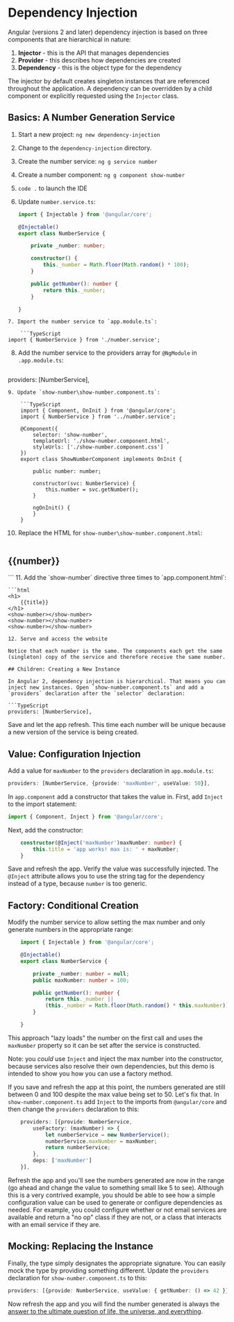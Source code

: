 # Dependency Injection 

Angular (versions 2 and later) dependency injection is based on three components that are hierarchical in nature: 

1. **Injector** - this is the API that manages dependencies
2. **Provider** - this describes how dependencies are created
3. **Dependency** - this is the object type for the dependency

The injector by default creates singleton instances that are referenced throughout the application. A dependency can be overridden by a child component or explicitly requested using the `Injector` class. 

## Basics: A Number Generation Service 

1. Start a new project: 
    `ng new dependency-injection` 
    
2. Change to the `dependency-injection` directory.

3. Create the number service: `ng g service number` 

4. Create a number component: `ng g component show-number` 

5. `code .` to launch the IDE 

6. Update `number.service.ts`: 

    ```TypeScript
    import { Injectable } from '@angular/core';

    @Injectable()
    export class NumberService {

        private _number: number;

        constructor() {
            this._number = Math.floor(Math.random() * 100); 
        }

        public getNumber(): number {
            return this._number;
        }

    }
```
7. Import the number service to `app.module.ts`: 

    ```TypeScript
import { NumberService } from './number.service';
```
8. Add the number service to the providers array for `@NgModule` in `.app.module.ts`: 

    ```TypeScript
providers: [NumberService],
```
9. Update `show-number\show-number.component.ts`:

    ```TypeScript
    import { Component, OnInit } from '@angular/core';
    import { NumberService } from '../number.service';

    @Component({
        selector: 'show-number',
        templateUrl: './show-number.component.html',
        styleUrls: ['./show-number.component.css']
    })
    export class ShowNumberComponent implements OnInit {

        public number: number;

        constructor(svc: NumberService) {
            this.number = svc.getNumber();
        }

        ngOnInit() {
        }
    }
```
10. Replace the HTML for `show-number\show-number.component.html`: 

    ```html
<h2>{{number}}</h2>
```
11. Add the `show-number` directive three times to `app.component.html`:

    ```html
    <h1>
        {{title}}
    </h1>
    <show-number></show-number>
    <show-number></show-number>
    <show-number></show-number>
```
12. Serve and access the website 

Notice that each number is the same. The components each get the same (singleton) copy of the service and therefore receive the same number.

## Children: Creating a New Instance  

In Angular 2, dependency injection is hierarchical. That means you can inject new instances. Open `show-number.component.ts` and add a `providers` declaration after the `selector` declaration: 

```TypeScript
providers: [NumberService],
```
Save and let the app refresh. This time each number will be unique because a new version of the service is being created.

## Value: Configuration Injection 

Add a value for `maxNumber` to the `providers` declaration in `app.module.ts`: 

```TypeScript
providers: [NumberService, {provide: 'maxNumber', useValue: 50}],
```
In `app.component` add a constructor that takes the value in. First, add `Inject` to the import statement: 

```TypeScript
import { Component, Inject } from '@angular/core';
```
Next, add the constructor: 

```TypeScript
    constructor(@Inject('maxNumber')maxNumber: number) {
        this.title = 'app works! max is: ' + maxNumber;
    }
```  
Save and refresh the app. Verify the value was successfully injected. The `@Inject` attribute allows you to use the string tag for the dependency instead of a type, because `number` is too generic. 

## Factory: Conditional Creation 

Modify the number service to allow setting the max number and only generate numbers in the appropriate range: 

```TypeScript
    import { Injectable } from '@angular/core';

    @Injectable()
    export class NumberService {

        private _number: number = null;
        public maxNumber: number = 100;

        public getNumber(): number {
            return this._number || 
            (this._number = Math.floor(Math.random() * this.maxNumber));
        }

    }
```
This approach "lazy loads" the number on the first call and uses the `maxNumber` property so it can be set after the service is constructed.

Note: you *could* use `Inject` and inject the max number into the constructor, because services also resolve their own dependencies, but this demo is intended to show you how you can use a factory method.

If you save and refresh the app at this point, the numbers generated are still between 0 and 100 despite the max value being set to 50. Let's fix that. In `show-number.component.ts` add `Inject` to the imports from `@angular/core` and then change the `providers` declaration to this: 

```TypeScript
    providers: [{provide: NumberService, 
        useFactory: (maxNumber) => {
            let numberService = new NumberService();
            numberService.maxNumber = maxNumber;
            return numberService;
        },
        deps: ['maxNumber'] 
    }],
```
Refresh the app and you'll see the numbers generated are now in the range (go ahead and change the value to something small like 5 to see). Although this is a very contrived example, you should be able to see how a simple configuration value can be used to generate or configure dependencies as needed. For example, you could configure whether or not email services are available and return a "no op" class if they are not, or a class that interacts with an email service if they are. 

## Mocking: Replacing the Instance

Finally, the type simply designates the appropriate signature. You can easily mock the type by providing something different. Update the `providers` declaration for `show-number.component.ts` to this: 

```TypeScript
providers: [{provide: NumberService, useValue: { getNumber: () => 42 }}],
```
Now refresh the app and you will find the number generated is always the [answer to the ultimate question of life, the universe, and everything](https://en.wikipedia.org/wiki/42_(number)#The_Hitchhiker.27s_Guide_to_the_Galaxy).  